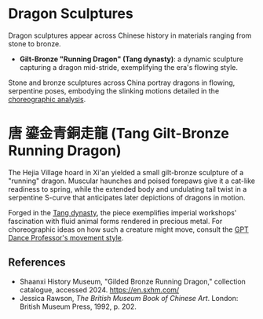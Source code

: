 # Dragon Sculptures

Dragon sculptures appear across Chinese history in materials ranging from stone to bronze.

- **Gilt-Bronze "Running Dragon" (Tang dynasty)**: a dynamic sculpture capturing a dragon mid-stride, exemplifying the era's flowing style.

Stone and bronze sculptures across China portray dragons in flowing, serpentine poses, embodying the slinking motions detailed in the [choreographic analysis](../../../Dragon%20Mechanics/Choreography/GPT-Dance-Professor.md).

# 唐 鎏金青銅走龍 (Tang Gilt-Bronze Running Dragon)

The Hejia Village hoard in Xi'an yielded a small gilt-bronze sculpture of a "running" dragon.  Muscular haunches and poised forepaws give it a cat-like readiness to spring, while the extended body and undulating tail twist in a serpentine S-curve that anticipates later depictions of dragons in motion.

Forged in the [Tang dynasty](../../Historical-Timeline/README.md#618907--tang-dynasty), the piece exemplifies imperial workshops' fascination with fluid animal forms rendered in precious metal.  For choreographic ideas on how such a creature might move, consult the [GPT Dance Professor's movement style](../../../Dragon%20Mechanics/Choreography/GPT-Dance-Professor.md).

## References
- Shaanxi History Museum, "Gilded Bronze Running Dragon," collection catalogue, accessed 2024. https://en.sxhm.com/
- Jessica Rawson, *The British Museum Book of Chinese Art*. London: British Museum Press, 1992, p. 202.


